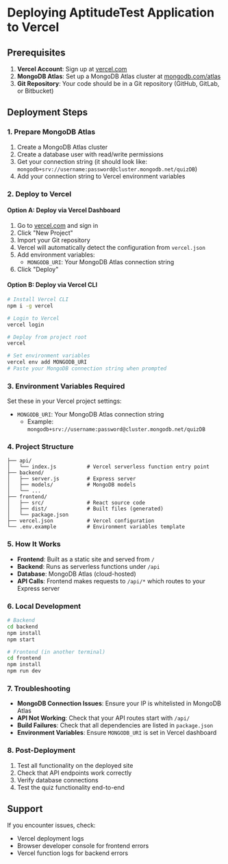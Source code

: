 # Deploying AptitudeTest Application to Vercel

## Prerequisites

1. **Vercel Account**: Sign up at [vercel.com](https://vercel.com)
2. **MongoDB Atlas**: Set up a MongoDB Atlas cluster at [mongodb.com/atlas](https://www.mongodb.com/atlas)
3. **Git Repository**: Your code should be in a Git repository (GitHub, GitLab, or Bitbucket)

## Deployment Steps

### 1. Prepare MongoDB Atlas

1. Create a MongoDB Atlas cluster
2. Create a database user with read/write permissions
3. Get your connection string (it should look like: `mongodb+srv://username:password@cluster.mongodb.net/quizDB`)
4. Add your connection string to Vercel environment variables

### 2. Deploy to Vercel

#### Option A: Deploy via Vercel Dashboard
1. Go to [vercel.com](https://vercel.com) and sign in
2. Click "New Project"
3. Import your Git repository
4. Vercel will automatically detect the configuration from `vercel.json`
5. Add environment variables:
   - `MONGODB_URI`: Your MongoDB Atlas connection string
6. Click "Deploy"

#### Option B: Deploy via Vercel CLI
```bash
# Install Vercel CLI
npm i -g vercel

# Login to Vercel
vercel login

# Deploy from project root
vercel

# Set environment variables
vercel env add MONGODB_URI
# Paste your MongoDB connection string when prompted
```

### 3. Environment Variables Required

Set these in your Vercel project settings:

- `MONGODB_URI`: Your MongoDB Atlas connection string
  - Example: `mongodb+srv://username:password@cluster.mongodb.net/quizDB`

### 4. Project Structure

```
├── api/
│   └── index.js          # Vercel serverless function entry point
├── backend/
│   ├── server.js         # Express server
│   ├── models/           # MongoDB models
│   └── ...
├── frontend/
│   ├── src/              # React source code
│   ├── dist/             # Built files (generated)
│   └── package.json
├── vercel.json           # Vercel configuration
└── .env.example          # Environment variables template
```

### 5. How It Works

- **Frontend**: Built as a static site and served from `/`
- **Backend**: Runs as serverless functions under `/api`
- **Database**: MongoDB Atlas (cloud-hosted)
- **API Calls**: Frontend makes requests to `/api/*` which routes to your Express server

### 6. Local Development

```bash
# Backend
cd backend
npm install
npm start

# Frontend (in another terminal)
cd frontend
npm install
npm run dev
```

### 7. Troubleshooting

- **MongoDB Connection Issues**: Ensure your IP is whitelisted in MongoDB Atlas
- **API Not Working**: Check that your API routes start with `/api/`
- **Build Failures**: Check that all dependencies are listed in `package.json`
- **Environment Variables**: Ensure `MONGODB_URI` is set in Vercel dashboard

### 8. Post-Deployment

1. Test all functionality on the deployed site
2. Check that API endpoints work correctly
3. Verify database connections
4. Test the quiz functionality end-to-end

## Support

If you encounter issues, check:
- Vercel deployment logs
- Browser developer console for frontend errors
- Vercel function logs for backend errors
